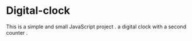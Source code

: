 # Digital-clock

This is a simple and small JavaScript project .
a digital clock with a second counter .
